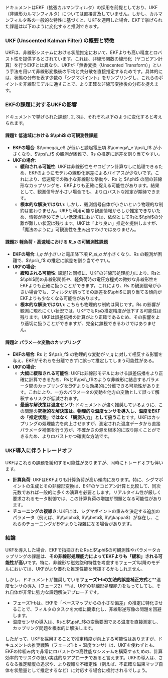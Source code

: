 ドキュメントはEKF（拡張カルマンフィルタ）の採用を前提としており、UKF（非線形カルマンフィルタ）については直接言及していません。しかし、カルマンフィルタ系の一般的な特性に基づくと、UKFを適用した場合、EKFで挙げられた課題は以下のように変化すると推測できます。

### UKF (Unscented Kalman Filter) の概要と特徴

UKFは、非線形システムにおける状態推定において、EKFよりも高い精度とロバスト性を提供するとされています。これは、非線形関数の線形化（ヤコビアン計算）を行うEKFとは異なり、UKFが「無香変換（Unscented Transform）」という手法を用いて非線形変換後の平均と共分散を直接推定するためです。具体的には、状態の分布を表す少数の「シグマポイント」をサンプリングし、これらのポイントを非線形モデルに通すことで、より正確な非線形変換後の分布を捉えます。

### EKFの課題に対するUKFの影響

ドキュメントで挙げられた課題1, 2, 3は、それぞれ以下のように変化すると考えられます。

#### 課題1: 低速域における $\\phi$ の可観測性課題

*   **EKFの場合**: $\\omega\_e$ が低いと誘起電圧項 $\\omega\_e \\psi\_f$ が小さくなり、$\\psi\_f$ の観測が困難で、Rs の推定に誤差を割り当てやすい。
*   **UKFの場合**:
    *   **緩和される可能性**: UKFは非線形性をヤコビアン計算なしに処理できるため、EKFのようにモデルの線形化誤差によるバイアスが少ないです。これにより、低速域での微小な非線形な挙動や、Rs と $\\phi$ の間の非線形なカップリングを、EKFよりも正確に捉える可能性があります。結果として、観測信号が小さい場合でも、よりロバストな推定が期待できます。
    *   **根本的な解決ではない**: しかし、観測信号自体が小さいという物理的な制約は変わりません。UKFも利用可能な観測情報からしか推定できないため、情報が極めて乏しい低速域においては、依然としてRsと$\\phi$の分離が難しい状況は残ります。UKFは「より良い」推定を提供しますが、「魔法のように」可観測性を生み出すわけではありません。

#### 課題2: 軽負荷・高速域における $R\_s$ の可観測性課題

*   **EKFの場合**: $i\_q$ が小さいと電圧降下項 $R\_s i\_q$ が小さくなり、Rs の観測が困難で、$\\psi\_f$ の推定に誤差を割り当てやすい。
*   **UKFの場合**:
    *   **緩和される可能性**: 課題1と同様に、UKFの非線形処理能力により、Rsと$\\phi$間の非線形関係や、軽負荷時の電圧方程式の微妙な非線形性をEKFよりも正確に扱うことができます。これにより、Rs の観測信号が小さい場合でも、フィルタが誤ってその誤差を$\\phi$に割り当てる傾向がEKFよりも少なくなる可能性があります。
    *   **根本的な解決ではない**: こちらも物理的な制約は同じです。Rs の影響が観測に現れにくい状況では、UKFでもRsの推定精度が低下する可能性は残ります。UKFは誤差伝播の計算がより正確であるため、その影響をより適切に扱うことができますが、完全に無視できるわけではありません。

#### 課題3: パラメータ変動のカップリング

*   **EKFの場合**: Rs と $\\psi\_f$ の物理的な変動が $v\_q$ に対して相反する影響を与え、EKFがそれらを分離できずに誤って推定してしまう可能性がある。
*   **UKFの場合**:
    *   **大幅に緩和される可能性**: UKFは非線形モデルにおける誤差伝播をより正確に計算できるため、Rsと$\\psi\_f$のような非線形に結合するパラメータ間のカップリングをEKFよりも効果的に分離できる可能性があります。これにより、一方のパラメータの変動を他方の変動として誤って解釈するリスクが低減されます。
    *   **最適な解決策は温度センサ**: ドキュメントが強く推奨しているように、この問題の**究極的な解決策は、物理的な温度センサを導入し、温度をEKFの「推定状態」ではなく「観測入力」として扱うこと**です。UKFはカップリングの処理能力を向上させますが、測定された温度データから直接パラメータ補償を行う方が、不確かさの源を根本的に取り除くことができるため、よりロバストかつ確実な方法です。

### UKF導入に伴うトレードオフ

UKFはこれらの課題を緩和する可能性がありますが、同時にトレードオフも伴います。

*   **計算負荷**: UKFはEKFよりも計算負荷が高い傾向にあります。特に、シグマポイントの生成とその非線形変換は、EKFのヤコビアン計算と比較して、同次元数であれば一般的に多くの演算を必要とします。リアルタイム性が厳しく要求されるモータ制御では、この計算負荷の増加が問題となる可能性があります。
*   **チューニングの複雑さ**: UKFには、シグマポイントの重みを決定する追加のパラメータ（例えば、$\\\\alpha$, $\\\\beta$, $\\\\kappa$）が存在し、これらのチューニングがEKFよりも複雑になる場合があります。

### 結論

UKFを導入した場合、EKFで指摘されたRsと$\\phi$の可観測性やパラメータカップリングの課題は、**その非線形処理能力によってEKFよりも「緩和」される可能性が高い**です。特に、非線形な磁気飽和特性を考慮するフェーズ1以降のモデルにおいては、UKFがより優れた推定性能を発揮するかもしれません。

しかし、ドキュメントが推奨している**フェーズ1-bの加法的誤差補正方式**と**温度センサの導入（フェーズ2）**は、UKFの非線形処理能力をもってしても、それ自体が非常に強力な課題解決アプローチです。

*   フェーズ1-bは、EKFを「ベースマップからの小さな偏差」の推定に特化させることで、フィルタのタスクを大幅に簡素化し、非線形逆写像の問題を回避します。
*   温度センサの導入は、Rsと$\\psi\_f$の変動要因である温度を直接測定し、カップリング問題を根本的に解決します。

したがって、UKFを採用することで推定精度が向上する可能性はありますが、ドキュメントの推奨戦略（フェーズ1-b + 温度センサ）は、UKFを使わずとも、EKFの枠組み内で非常にロバストかつ高性能なシステムを構築するための、計算効率的でリスクの低い実践的なアプローチであると言えます。UKFの導入は、さらなる推定精度の追求や、より複雑な不確定性（例えば、不正確な磁束マップ自体を状態量として推定するなど）に対応する場合に検討されるでしょう。